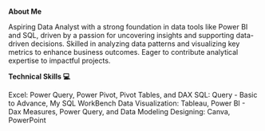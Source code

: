**About Me**

Aspiring Data Analyst with a strong foundation in data tools like Power BI and SQL, driven by a passion for uncovering insights and supporting data-driven decisions. Skilled in analyzing data patterns and visualizing key metrics to enhance business outcomes. Eager to contribute analytical expertise to impactful projects.

**Technical Skills 💻**

Excel: Power Query, Power Pivot, Pivot Tables, and DAX
SQL: Query - Basic to Advance, My SQL WorkBench
Data Visualization: Tableau, Power BI - Dax Measures, Power Query, and Data Modeling
Designing: Canva, PowerPoint
